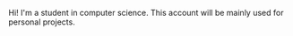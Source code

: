 Hi! I'm a student in computer science. This account will be mainly used for personal projects.
<!---
DizrainOfficial/DizrainOfficial is a ✨ special ✨ repository because its `README.md` (this file) appears on your GitHub profile.
You can click the Preview link to take a look at your changes.
--->
